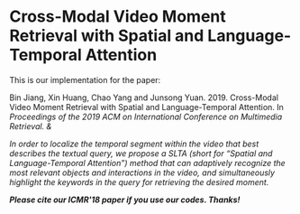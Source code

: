 # Cross-Modal Video Moment Retrieval with Spatial and Language-Temporal Attention
This is our implementation for the paper:

Bin Jiang, Xin Huang, Chao Yang and Junsong Yuan. 2019. Cross-Modal Video Moment Retrieval with Spatial and Language-Temporal Attention.  In <em>Proceedings of the 2019 ACM on International Conference on Multimedia Retrieval. &#38; 

In order to localize the temporal segment within the video that best describes the textual query, we propose a SLTA (short for
“Spatial and Language-Temporal Attention”) method that can adaptively recognize the most relevant objects and interactions in the video, and simultaneously highlight the keywords in the query for retrieving the desired moment.

**Please cite our ICMR'18 paper if you use our codes. Thanks!** 


